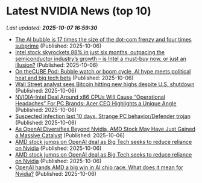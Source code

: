 # Latest NVIDIA News (top 10)
_Last updated: **2025-10-07 16:59:30**_

- [The AI bubble is 17 times the size of the dot-com frenzy and four times subprime](https://www.morningstar.com/news/marketwatch/20251003175/the-ai-bubble-is-17-times-the-size-of-the-dot-com-frenzy-and-four-times-subprime-this-analyst-argues) (Published: 2025-10-06)
- [Intel stock skyrockets 88% in just six months, outpacing the semiconductor industry’s growth – is Intel a must-buy now, or just an illusion?](https://economictimes.indiatimes.com/news/international/us/intel-stock-skyrockets-88-in-just-six-months-outpacing-the-semiconductor-industrys-growth-is-intel-a-must-buy-now-or-just-an-illusion/articleshow/124344458.cms) (Published: 2025-10-06)
- [On theCUBE Pod: Bubble watch or boom cycle, AI hype meets political heat and big tech bets](https://siliconangle.com/2025/10/06/ai-bubble-ai-native-apps-thecubepod/) (Published: 2025-10-06)
- [Wall Street analyst sees Bitcoin hitting new highs despite U.S. shutdown](https://www.thestreet.com/crypto/investing/shutdown) (Published: 2025-10-06)
- [NVIDIA-Intel Deal Around x86 CPUs Will Cause “Operational Headaches” For PC Brands; Acer CEO Highlights a Unique Angle](https://wccftech.com/nvidia-intel-deal-around-x86-cpus-will-prove-to-cause-operational-headaches-for-pc-brands/) (Published: 2025-10-06)
- [Suspected infection last 10 days. Strange PC behavior/Defender trojan](https://www.bleepingcomputer.com/forums/t/811159/suspected-infection-last-10-days-strange-pc-behaviordefender-trojan/) (Published: 2025-10-06)
- [As OpenAI Diversifies Beyond Nvidia, AMD Stock May Have Just Gained a Massive Catalyst](https://biztoc.com/x/669dee21daca29c2) (Published: 2025-10-06)
- [AMD stock jumps on OpenAI deal as Big Tech seeks to reduce reliance on Nvidia](https://biztoc.com/x/ed33f963daacc2f3) (Published: 2025-10-06)
- [AMD stock jumps on OpenAI deal as Big Tech seeks to reduce reliance on Nvidia](https://biztoc.com/x/ed33f963daacc2f3) (Published: 2025-10-06)
- [OpenAI hands AMD a big win in AI chip race. What does it mean for Nvidia?](https://biztoc.com/x/500eeae263ad8fe0) (Published: 2025-10-06)
